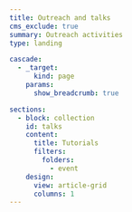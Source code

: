 ```yaml
---
title: Outreach and talks
cms_exclude: true
summary: Outreach activities
type: landing

cascade:
  - _target:
      kind: page
    params:
      show_breadcrumb: true

sections:
  - block: collection
    id: talks
    content:
      title: Tutorials
      filters:
        folders:
          - event
    design:
      view: article-grid
      columns: 1
---
```

